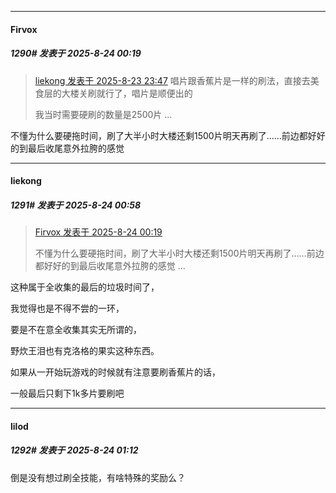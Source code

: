 ﻿
*****

####  Firvox  
##### 1290#       发表于 2025-8-24 00:19

<blockquote><a href="httphttps://stage1st.com/2b/forum.php?mod=redirect&amp;goto=findpost&amp;pid=68311918&amp;ptid=2251078" target="_blank">liekong 发表于 2025-8-23 23:47</a>
唱片跟香蕉片是一样的刷法，直接去美食层的大楼关刷就行了，唱片是顺便出的

我当时需要硬刷的数量是2500片 ...</blockquote>
不懂为什么要硬拖时间，刷了大半小时大楼还剩1500片明天再刷了……前边都好好的到最后收尾意外拉胯的感觉


*****

####  liekong  
##### 1291#       发表于 2025-8-24 00:58

<blockquote><a href="httphttps://stage1st.com/2b/forum.php?mod=redirect&amp;goto=findpost&amp;pid=68312076&amp;ptid=2251078" target="_blank">Firvox 发表于 2025-8-24 00:19</a>

不懂为什么要硬拖时间，刷了大半小时大楼还剩1500片明天再刷了……前边都好好的到最后收尾意外拉胯的感觉 ...</blockquote>
这种属于全收集的最后的垃圾时间了，

我觉得也是不得不尝的一环，

要是不在意全收集其实无所谓的，

野炊王泪也有克洛格的果实这种东西。

如果从一开始玩游戏的时候就有注意要刷香蕉片的话，

一般最后只剩下1k多片要刷吧


*****

####  lilod  
##### 1292#       发表于 2025-8-24 01:12

倒是没有想过刷全技能，有啥特殊的奖励么？


